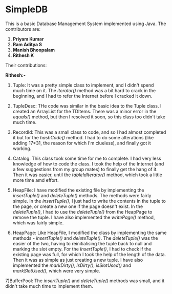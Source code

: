 # SimpleDB

This is a basic Database Management System implemented using Java. The contributors are:

1. **Priyam Kumar**
2. **Ram Aditya S**
3. **Manish Bhoopalam**
4. **Rithesh K**

Their contributions:

**Rithesh:-**

1) Tuple: It was a pretty simple class to implement, and I didn't spend much time on it. The *iterator()* method was a bit hard to crack 
in the beginning, and I had to refer the Internet before I cracked it down.

2) TupleDesc: THe code was similar in the basic idea to the Tuple class. I created an ArrayList for the TDItems. There was a minor error 
in the *equals()* method, but then I resolved it soon, so this class too didn't take much time.

3) RecordId: This was a small class to code, and so I had almost completed it but for the *hashCode()* method. I had to do some 
alterations (like adding 17*31, the reason for which I'm clueless), and finally got it working.

4) Catalog: This class took some time for me to complete. I had very less knowledge of how to code the class. I took the help of the 
Internet (and a few suggestions from my group mates) to finally get the hang of it. Then it was easier, until the *tableIdIterator()*
method, which took a little more time amd effort.

5) HeapFile: I have modified the existing file by implementing the *insertTuple()* and *deleteTuple()* methods. The  methods were fairly 
simple. In the *insertTuple()*, I just had to write the contents in the tuple to the page, or create a new one if the page doesn't exist. 
In the *deleteTuple()*, I had to use the *deleteTuple()* from the HeapPage to remove the tuple. I have also implemented the *writePage()* 
method, which was fairly simple.

6) HeapPage: Like HeapFile, I modified the class by implementing the same methods - *insertTuple()* and *deleteTuple()*. The 
*deleteTuple()* was the easier of the two, having to reinitialising the tuple back to null and marking the slot empty. For the 
*InsertTuple()*, I had to check if the existing page was full, for which I took the help of the length of the data. Then it was 
as simple as just creating a new tuple. I have also implemented the *markDirty()*, *isDirty()*, *isSlotUsed()* and *markSlotUsed()*,
which were very simple.

7)BufferPool: The *insertTuple()* and *deleteTuple()* methods was small, and it didn't take much time to implement them.
